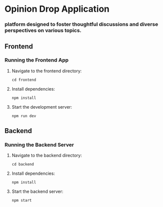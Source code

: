 # Opinion Drop Application

### platform designed to foster thoughtful discussions and diverse perspectives on various topics.

## Frontend

### Running the Frontend App

1. Navigate to the frontend directory:
    ```
    cd frontend
    ```

2. Install dependencies:
    ```
    npm install
    ```

3. Start the development server:
    ```
    npm run dev
    ```

## Backend

### Running the Backend Server

1. Navigate to the backend directory:
    ```
    cd backend
    ```

2. Install dependencies:
    ```
    npm install
    ```

3. Start the backend server:
    ```
    npm start
    ```
